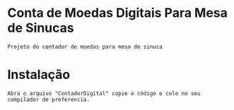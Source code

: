 # Conta de Moedas Digitais Para Mesa de Sinucas
	Projeto do contador de moedas para mesa de sinuca

# Instalação

	Abra o arquivo "ContadorDigital" copie o código e cole no seu compilador de preferencia.
